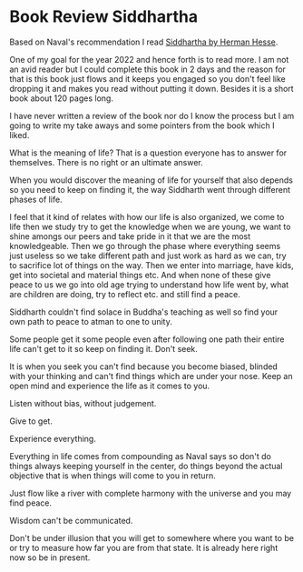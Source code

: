 # Book Review Siddhartha

Based on Naval's recommendation I read [Siddhartha by Herman Hesse](https://www.amazon.in/Siddhartha-Hermann-Hesse/dp/0553208845).

One of my goal for the year 2022 and hence forth is to read more. 
I am not an avid reader but I could complete this book in 2 days and the reason for that is this book just flows and it keeps you engaged so you don't feel like dropping it and makes you read without putting it down. Besides it is a short book about 120 pages long.

I have never written a review of the book nor do I know the process but I am going to write my take aways and some pointers from the book which I liked.

What is the meaning of life? That is a question everyone has to answer for themselves. There is no right or an ultimate answer.

When you would discover the meaning of life for yourself that also depends so you need to keep on finding it, the way Siddharth went through different phases of life. 

I feel that it kind of relates with how our life is also organized, we come to life then we study try to get the knowledge when we are young, we want to shine amongs our peers and take pride in it that we are the most knowledgeable. Then we go through the phase where everything seems just useless so we take different path and just work as hard as we can, try to sacrifice lot of things on the way. Then we enter into marriage, have kids, get into societal and material things etc. And when none of these give peace to us we go into old age trying to understand how life went by, what are children are doing, try to reflect etc. and still find a peace.

Siddharth couldn't find solace in Buddha's teaching as well so find your own path to peace to atman to one to unity.

Some people get it some people even after following one path their entire life can't get to it so keep on finding it. Don't seek.

It is when you seek you can't find because you become biased, blinded with your thinking and can't find things which are under your nose. Keep an open mind and experience the life as it comes to you. 

Listen without bias, without judgement. 

Give to get.

Experience everything. 

Everything in life comes from compounding as Naval says so don't do things always keeping yourself in the center, do things beyond the actual objective that is when things will come to you in return.

Just flow like a river with complete harmony with the universe and you may find peace.

Wisdom can't be communicated.

Don't be under illusion that you will get to somewhere where you want to be or try to measure how far you are from that state.
It is already here right now so be in present.



